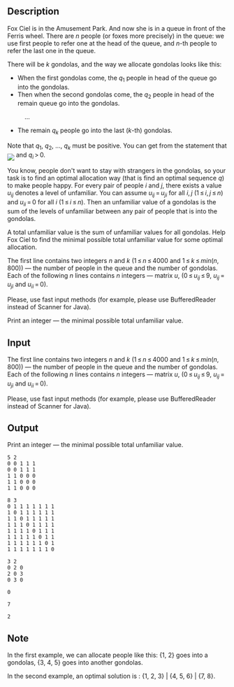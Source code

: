 ## Description

<div><p>Fox Ciel is in the Amusement Park. And now she is in a queue in front of the Ferris wheel. There are <span class="tex-span"><i>n</i></span> people (or foxes more precisely) in the queue: we use first people to refer one at the head of the queue, and <span class="tex-span"><i>n</i></span>-th people to refer the last one in the queue.</p><p>There will be <span class="tex-span"><i>k</i></span> gondolas, and the way we allocate gondolas looks like this:</p><ul> <li> When the first gondolas come, the <span class="tex-span"><i>q</i><sub class="lower-index">1</sub></span> people in head of the queue go into the gondolas. </li><li> Then when the second gondolas come, the <span class="tex-span"><i>q</i><sub class="lower-index">2</sub></span> people in head of the remain queue go into the gondolas.<p>&nbsp;&nbsp;&nbsp;&nbsp;...</p></li><li> The remain <span class="tex-span"><i>q</i><sub class="lower-index"><i>k</i></sub></span> people go into the last (<span class="tex-span"><i>k</i></span>-th) gondolas. </li></ul><p>Note that <span class="tex-span"><i>q</i><sub class="lower-index">1</sub></span>, <span class="tex-span"><i>q</i><sub class="lower-index">2</sub></span>, ..., <span class="tex-span"><i>q</i><sub class="lower-index"><i>k</i></sub></span> must be positive. You can get from the statement that <img align="middle" class="tex-formula" src="file://lpC0RupF.png" style="max-width: 100.0%;max-height: 100.0%;"> and <span class="tex-span"><i>q</i><sub class="lower-index"><i>i</i></sub> &gt; 0</span>.</p><p>You know, people don't want to stay with strangers in the gondolas, so your task is to find an optimal allocation way (that is find an optimal sequence <span class="tex-span"><i>q</i></span>) to make people happy. For every pair of people <span class="tex-span"><i>i</i></span> and <span class="tex-span"><i>j</i></span>, there exists a value <span class="tex-span"><i>u</i><sub class="lower-index"><i>ij</i></sub></span> denotes a level of unfamiliar. You can assume <span class="tex-span"><i>u</i><sub class="lower-index"><i>ij</i></sub> = <i>u</i><sub class="lower-index"><i>ji</i></sub></span> for all <span class="tex-span"><i>i</i>, <i>j</i></span> <span class="tex-span">(1 ≤ <i>i</i>, <i>j</i> ≤ <i>n</i>)</span> and <span class="tex-span"><i>u</i><sub class="lower-index"><i>ii</i></sub> = 0</span> for all <span class="tex-span"><i>i</i></span> <span class="tex-span">(1 ≤ <i>i</i> ≤ <i>n</i>)</span>. Then an unfamiliar value of a gondolas is the sum of the levels of unfamiliar between any pair of people that is into the gondolas.</p><p>A total unfamiliar value is the sum of unfamiliar values for all gondolas. Help Fox Ciel to find the minimal possible total unfamiliar value for some optimal allocation.</p></div><div class="input-specification"><p>The first line contains two integers <span class="tex-span"><i>n</i></span> and <span class="tex-span"><i>k</i></span> (<span class="tex-span">1 ≤ <i>n</i> ≤ 4000</span> and <span class="tex-span">1 ≤ <i>k</i> ≤ <i>min</i>(<i>n</i>, 800)</span>) — the number of people in the queue and the number of gondolas. Each of the following <span class="tex-span"><i>n</i></span> lines contains <span class="tex-span"><i>n</i></span> integers — matrix <span class="tex-span"><i>u</i></span>, (<span class="tex-span">0 ≤ <i>u</i><sub class="lower-index"><i>ij</i></sub> ≤ 9</span>, <span class="tex-span"><i>u</i><sub class="lower-index"><i>ij</i></sub> = <i>u</i><sub class="lower-index"><i>ji</i></sub></span> and <span class="tex-span"><i>u</i><sub class="lower-index"><i>ii</i></sub> = 0</span>).</p><p>Please, use fast input methods (for example, please use BufferedReader instead of Scanner for Java).</p></div><div class="output-specification"><p>Print an integer — the minimal possible total unfamiliar value.</p></div>

## Input

<p>The first line contains two integers <span class="tex-span"><i>n</i></span> and <span class="tex-span"><i>k</i></span> (<span class="tex-span">1 ≤ <i>n</i> ≤ 4000</span> and <span class="tex-span">1 ≤ <i>k</i> ≤ <i>min</i>(<i>n</i>, 800)</span>) — the number of people in the queue and the number of gondolas. Each of the following <span class="tex-span"><i>n</i></span> lines contains <span class="tex-span"><i>n</i></span> integers — matrix <span class="tex-span"><i>u</i></span>, (<span class="tex-span">0 ≤ <i>u</i><sub class="lower-index"><i>ij</i></sub> ≤ 9</span>, <span class="tex-span"><i>u</i><sub class="lower-index"><i>ij</i></sub> = <i>u</i><sub class="lower-index"><i>ji</i></sub></span> and <span class="tex-span"><i>u</i><sub class="lower-index"><i>ii</i></sub> = 0</span>).</p><p>Please, use fast input methods (for example, please use BufferedReader instead of Scanner for Java).</p>

## Output

<p>Print an integer — the minimal possible total unfamiliar value.</p>





```input1
5 2
0 0 1 1 1
0 0 1 1 1
1 1 0 0 0
1 1 0 0 0
1 1 0 0 0

```




```input2
8 3
0 1 1 1 1 1 1 1
1 0 1 1 1 1 1 1
1 1 0 1 1 1 1 1
1 1 1 0 1 1 1 1
1 1 1 1 0 1 1 1
1 1 1 1 1 0 1 1
1 1 1 1 1 1 0 1
1 1 1 1 1 1 1 0

```




```input3
3 2
0 2 0
2 0 3
0 3 0

```




```output1
0

```




```output2
7

```




```output3
2

```



## Note

<p>In the first example, we can allocate people like this: {1, 2} goes into a gondolas, {3, 4, 5} goes into another gondolas.</p><p>In the second example, an optimal solution is : {1, 2, 3} | {4, 5, 6} | {7, 8}.</p>
